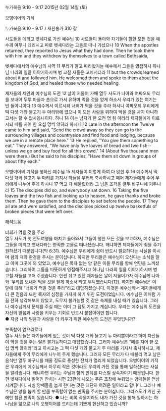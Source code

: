 누가복음 9:10 - 9:17 
2015년 02월 14일 (토)

오병이어의 기적



누가복음 9:10 - 9:17 / 새찬송가 310 장


사도들을 데리고 벳세다로 가신 예수님 
10 사도들이 돌아와 자기들이 행한 모든 것을 예수께 여쭈니 데리시고 따로 벳새다라는 고을로 떠나 가셨으나 
10 When the apostles returned, they reported to Jesus what they had done. Then he took them with him and they withdrew by themselves to a town called Bethsaida, 

벳세다에서의 예수님의 사역
11 무리가 알고 따라왔거늘 예수께서 그들을 영접하사 하나님 나라의 일을 이야기하시며 병 고칠 자들은 고치시더라 
11 but the crowds learned about it and followed him. He welcomed them and spoke to them about the kingdom of God, and healed those who needed healing. 

제자들의 제안과 예수님의 도전
12 날이 저물어 가매 열두 사도가 나아와 여짜오되 무리를 보내어 두루 마을과 촌으로 가서 유하며 먹을 것을 얻게 하소서 우리가 있는 여기는 빈 들이니이다 13 예수께서 이르시되 너희가 먹을 것을 주라 하시니 여짜오되 우리에게 떡 다섯 개와 물고기 두 마리밖에 없으니 이 모든 사람을 위하여 먹을 것을 사지 아니하고서는 할 수 없사옵나이다. 하니 14 이는 남자가 한 오천 명 됨 이러라 제자들에게 이르시되 떼를 지어 한 오십 명씩 앉히라 하시니 
12 Late in the afternoon the Twelve came to him and said, "Send the crowd away so they can go to the surrounding villages and countryside and find food and lodging, because we are in a remote place here." 13 He replied, "You give them something to eat." They answered, "We have only five loaves of bread and two fish--unless we go and buy food for all this crowd." 14 (About five thousand men were there.) But he said to his disciples, "Have them sit down in groups of about fifty each." 

오병이어의 기적을 행하신 예수님
15 제자들이 이렇게 하여 다 앉힌 후 16 예수께서 떡 다섯 개와 물고기 두 마리를 가지사 하늘을 우러러 축사하시고 떼어 제자들에게 주어 무리에게 나누어 주게 하시니 17 먹고 다 배불렀더라 그 남은 조각을 열두 바구니에 거두니라 
15 The disciples did so, and everybody sat down. 16 Taking the five loaves and the two fish and looking up to heaven, he gave thanks and broke them. Then he gave them to the disciples to set before the people. 17 They all ate and were satisfied, and the disciples picked up twelve basketfuls of broken pieces that were left over.

해석도움





너희가 먹을 것을 주라  
열두 사도가 첫 전도여행을 마치고 돌아와서 그들이 행한 모든 것을 보고하자, 예수님은 그들을 데리고 벳새다라는 한적한 고을로 떠나셨습니다. 왜냐하면 제자들에게 쉼을 주기 원하셨기 때문입니다(막 6:31). 예수님은 우리에게 쉼이 반드시 필요하다는 사실을 아시며 쉼의 때와 환경을 주시는 분이십니다. 하지만 무리들은 예수님이 오신다는 소식을 알고 이미 그곳에 와 있었고, 예수님은 목자 없는 양 같은 이들 무리를 향해 연민을 느끼셨습니다. 그리하여 그들을 따뜻하게 영접해주시고 하나님 나라의 일을 이야기하시며 병 고칠 자들을 고쳐 주셨습니다. 한편 쉬고 있던 제자들은 날이 저물어가자 예수님께 나아와 ‘무리를 보내어 먹을 것을 얻게 하소서’라고 부탁했습니다(12). 하지만 예수님은 이 말에 대해 “너희가 먹을 것을 주라”라고 대답하셨습니다. 이것은 예수님께서 제자들에게 더 큰 믿음과 또한 목자의 심정을 가지게 하기 위한 도전이었습니다. 예수님은 이처럼 가끔 전혀 생각해보지 않았고, 도무지 불가능할 것 같은 숙제를 내실 때가 있습니다. 그러나 예수님께서 문제를 주실 때는 이미 그 답도 가지고 계십니다. 우리는 예수님의 도전을 자신의 믿음과 사랑을 키우는 기회로 반드시 붙잡아야만 합니다.       
● 지금 나의 믿음과 사랑을 더 키우기 위한 예수님의 도전은 무엇입니까? 

부족함이 없으리로다  
열두 사도들은 자기들에게 있는 것이 떡 다섯 개와 물고기 두 마리뿐이라고 하며 자신들이 먹을 것을 주는 일은 불가능하다고 대답했습니다. 그러자 예수님은 “떼를 지어 한 오십 명씩 앉히라”라고 하시고는 그 떡 다섯 개와 물고기 두 마리를 가지사 축사하시고, 제자들에게 주어 무리에게 나누어 주게 했습니다. 그러자 모든 무리가 다 배불리 먹고 남은 음식만 열두 바구니를 채울 정도로 풍성한 잔치가 열리게 되었습니다. 오병이어의 기적은 우리에게 예수님께서 아무리 작은 것이라도 우리의 가진 것을 통해 일하신다는 사실을 알려줍니다. 왜냐하면 우리는 주님과 함께 만유를 다스릴 상속자이기 때문입니다.  한편 벳새다에서 벌어진 잔치는 시편 23편에 나오는 푸른 초장에 누워있는 양떼들을 연상시켜줍니다. 사실 양떼들을 눕게 한다는 것은 대단히 어려운 일이라고 합니다. 그러나 예수님은 양을 눕게 할 만큼 부족함이 없는 만족을 주시는 분이십니다. 그리스도가 계신 곳에만 참된 만족이 있습니다. 
● 나는 비록 작을지라도 내가 가진 것을 통해 일하시는 하나님을 앎으로 나의 오병이어를 드리는데 기쁘게 헌신하고 있습니까?